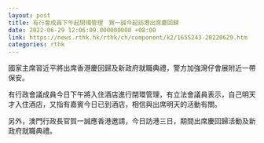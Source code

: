 ```yaml
---
layout: post
title: 有行會成員下午起閉環管理　賀一誠今起訪港出席慶回歸
date: 2022-06-29 12:06:09.000000000 +08:00
link: https://news.rthk.hk/rthk/ch/component/k2/1655243-20220629.htm
categories: rthk
---
```


國家主席習近平將出席香港慶回歸及新政府就職典禮，警方加強灣仔會展附近一帶保安。

有行政會議成員今日下午將入住酒店進行閉環管理，有立法會議員表示，自己明天才入住酒店，又指有嘉賓今日已到酒店，相信與出席明天的活動有關。

另外，澳門行政長官賀一誠應香港邀請，今日訪港三日，期間出席慶回歸活動及新政府就職典禮。
